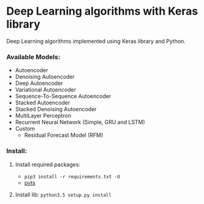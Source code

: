 # Deep Learning algorithms with Keras library

Deep Learning algorithms implemented using Keras library and Python.

### Available Models:
* Autoencoder
* Denoising Autoencoder
* Deep Autoencoder
* Variational Autoencoder
* Sequence-To-Sequence Autoencoder
* Stacked Autoencoder
* Stacked Denoising Autoencoder
* MultiLayer Perceptron
* Recurrent Neural Network (Simple, GRU and LSTM)
* Custom
  - Residual Forecast Model (RFM)

### Install:

1. Install required packages: 
    * `pip3 install -r requirements.txt -U`
    * [pyts](https://github.com/rafaeltg/pyts)
    
2. Install lib: `python3.5 setup.py install`
